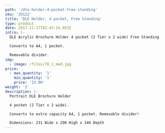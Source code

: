 ```yaml
---
path: '/dle-holder-4-pocket-free-standing'
sku: '39122'
title: 'DLE Holder, 4 pocket, Free Standing'
type: product
date: 2017-11-17T02:43:14.953Z
intro: |-
  DLE Acrylic Brochure Holder 4 pocket (2 Tier x 2 wide) Free Standing, 

  Converts to A4, 1 pocket.

  Removable divider.
img:
  - image: /files/70_1_med.jpg
price:
  - max_quantity: '1'
    min_quantity: '1'
    price: '23.00'
weight: '1'
description: |-
  Portrait DLE Brochure Holder

  4 pocket (2 Tier x 2 wide).

  Converts to extra capacity A4, 1 pocket. Removable divider!

  Dimensions: 231 Wide x 298 High x 140 Depth
---
```


